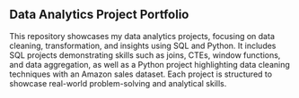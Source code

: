 ## Data Analytics Project Portfolio

This repository showcases my data analytics projects, focusing on data cleaning, transformation, and insights using SQL and Python. It includes SQL projects demonstrating skills such as joins, CTEs, window functions, and data aggregation, as well as a Python project highlighting data cleaning techniques with an Amazon sales dataset. Each project is structured to showcase real-world problem-solving and analytical skills.
